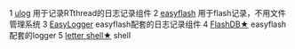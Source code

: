 1 [ulog](https://github.com/rdpoor/ulog.git)
用于记录RTthread的日志记录组件
2 [easyflash](https://github.com/armink/EasyFlash)
用于flash记录，不用文件管理系统
3 [EasyLogger](https://github.com/armink/EasyLogger)
easyflash配套的日志记录组件
4 [FlashDB★](https://github.com/armink/FlashDB?tab=readme-ov-file)
easyflash配套的logger
5 [letter shell★](https://github.com/NevermindZZT/letter-shell)
shell

